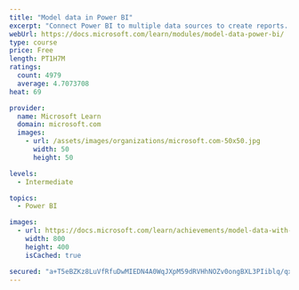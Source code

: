 ```yaml
---
title: "Model data in Power BI"
excerpt: "Connect Power BI to multiple data sources to create reports. Define the relationship between your data sources."
webUrl: https://docs.microsoft.com/learn/modules/model-data-power-bi/
type: course
price: Free
length: PT1H7M
ratings:
  count: 4979
  average: 4.7073708
heat: 69

provider:
  name: Microsoft Learn
  domain: microsoft.com
  images:
    - url: /assets/images/organizations/microsoft.com-50x50.jpg
      width: 50
      height: 50

levels:
  - Intermediate

topics:
  - Power BI

images:
  - url: https://docs.microsoft.com/learn/achievements/model-data-with-power-bi-desktop-social.png
    width: 800
    height: 400
    isCached: true

secured: "a+T5eBZKz8LuVfRfuDwMIEDN4A0WqJXpM59dRVHhNOZv0ongBXL3PIiblq/qxO38DULD0jOA3d7O/fQkbNz9Zji9EuyXksoLDxbBFpbiozJHteh57jXyklPYuBq7VwXObvuZCiFO21hla7Ml/FCl7ZIVy7F+iEOA1ve0BcSrK7vaGLGC3r7IUouAyWLKvJlBZYB9H5InFrF2nLqz+lC3xcNDifq1QmmTP67oZhE1HNpRwcMnc4ZfdMzBajfcWlXd+/qmFt5kva/PZ1/PeJG80ZfHCC+xYVYrFPIDZySo5higKYf0iZdMtkUFI0Z0S+NLiQjOBeiL0BvdK8O022zIlf40BLvM9rsZSjuWBk/BDH1mEaUWFkGqxrjkXiUIRQviQ0NRF1jP8QxrlN4wU3vGmLAIbUJ+kesEBrXjVgXGJKs=;KvoTP4YOaOEUwLvEQp4Mew=="
---
```


